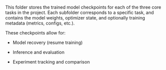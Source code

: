 This folder stores the trained model checkpoints for each of the three core tasks in the project. Each subfolder corresponds to a specific task, and contains the model weights, optimizer state, and optionally training metadata (metrics, configs, etc.).

These checkpoints allow for:

- Model recovery (resume training)

- Inference and evaluation

- Experiment tracking and comparison